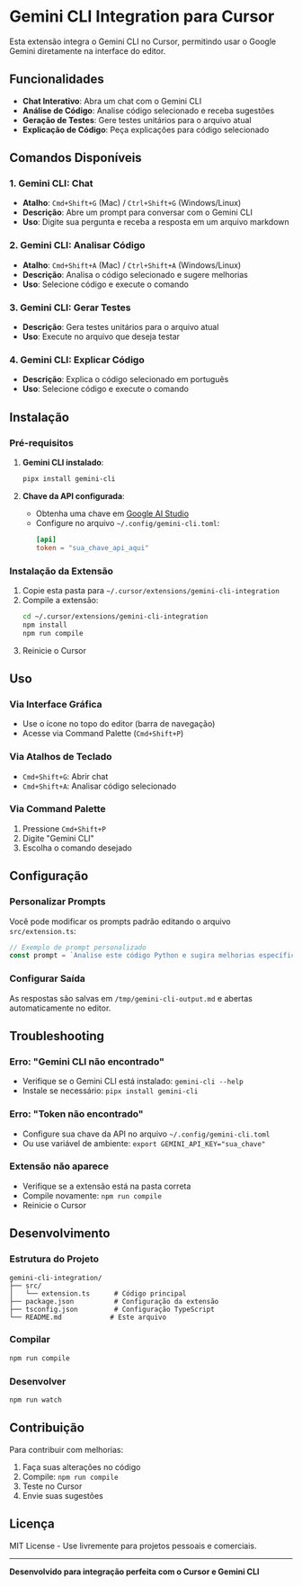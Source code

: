 # Gemini CLI Integration para Cursor

Esta extensão integra o Gemini CLI no Cursor, permitindo usar o Google Gemini diretamente na interface do editor.

## Funcionalidades

- **Chat Interativo**: Abra um chat com o Gemini CLI
- **Análise de Código**: Analise código selecionado e receba sugestões
- **Geração de Testes**: Gere testes unitários para o arquivo atual
- **Explicação de Código**: Peça explicações para código selecionado

## Comandos Disponíveis

### 1. Gemini CLI: Chat
- **Atalho**: `Cmd+Shift+G` (Mac) / `Ctrl+Shift+G` (Windows/Linux)
- **Descrição**: Abre um prompt para conversar com o Gemini CLI
- **Uso**: Digite sua pergunta e receba a resposta em um arquivo markdown

### 2. Gemini CLI: Analisar Código
- **Atalho**: `Cmd+Shift+A` (Mac) / `Ctrl+Shift+A` (Windows/Linux)
- **Descrição**: Analisa o código selecionado e sugere melhorias
- **Uso**: Selecione código e execute o comando

### 3. Gemini CLI: Gerar Testes
- **Descrição**: Gera testes unitários para o arquivo atual
- **Uso**: Execute no arquivo que deseja testar

### 4. Gemini CLI: Explicar Código
- **Descrição**: Explica o código selecionado em português
- **Uso**: Selecione código e execute o comando

## Instalação

### Pré-requisitos

1. **Gemini CLI instalado**:
   ```bash
   pipx install gemini-cli
   ```

2. **Chave da API configurada**:
   - Obtenha uma chave em [Google AI Studio](https://aistudio.google.com/)
   - Configure no arquivo `~/.config/gemini-cli.toml`:
     ```toml
     [api]
     token = "sua_chave_api_aqui"
     ```

### Instalação da Extensão

1. Copie esta pasta para `~/.cursor/extensions/gemini-cli-integration`
2. Compile a extensão:
   ```bash
   cd ~/.cursor/extensions/gemini-cli-integration
   npm install
   npm run compile
   ```
3. Reinicie o Cursor

## Uso

### Via Interface Gráfica
- Use o ícone no topo do editor (barra de navegação)
- Acesse via Command Palette (`Cmd+Shift+P`)

### Via Atalhos de Teclado
- `Cmd+Shift+G`: Abrir chat
- `Cmd+Shift+A`: Analisar código selecionado

### Via Command Palette
1. Pressione `Cmd+Shift+P`
2. Digite "Gemini CLI"
3. Escolha o comando desejado

## Configuração

### Personalizar Prompts

Você pode modificar os prompts padrão editando o arquivo `src/extension.ts`:

```typescript
// Exemplo de prompt personalizado
const prompt = `Analise este código Python e sugira melhorias específicas para performance:\n\n${code}`;
```

### Configurar Saída

As respostas são salvas em `/tmp/gemini-cli-output.md` e abertas automaticamente no editor.

## Troubleshooting

### Erro: "Gemini CLI não encontrado"
- Verifique se o Gemini CLI está instalado: `gemini-cli --help`
- Instale se necessário: `pipx install gemini-cli`

### Erro: "Token não encontrado"
- Configure sua chave da API no arquivo `~/.config/gemini-cli.toml`
- Ou use variável de ambiente: `export GEMINI_API_KEY="sua_chave"`

### Extensão não aparece
- Verifique se a extensão está na pasta correta
- Compile novamente: `npm run compile`
- Reinicie o Cursor

## Desenvolvimento

### Estrutura do Projeto
```
gemini-cli-integration/
├── src/
│   └── extension.ts      # Código principal
├── package.json          # Configuração da extensão
├── tsconfig.json         # Configuração TypeScript
└── README.md            # Este arquivo
```

### Compilar
```bash
npm run compile
```

### Desenvolver
```bash
npm run watch
```

## Contribuição

Para contribuir com melhorias:

1. Faça suas alterações no código
2. Compile: `npm run compile`
3. Teste no Cursor
4. Envie suas sugestões

## Licença

MIT License - Use livremente para projetos pessoais e comerciais.

---

**Desenvolvido para integração perfeita com o Cursor e Gemini CLI**
